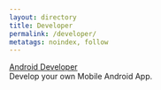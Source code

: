```yaml
---
layout: directory
title: Developer
permalink: /developer/
metatags: noindex, follow
---
```

<div class="panel panel-success">
  <div class="panel-heading">
    <a class="panel-title" href="/developer/android/">Android Developer</a>
  </div>
	 <div class="panel-body">
		Develop your own Mobile Android App.
	 </div>
</div>